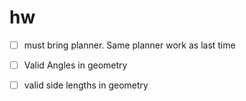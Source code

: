 # hw

- [ ] must bring planner. Same planner work as last time

- [ ] Valid Angles in geometry
- [ ] valid side lengths in geometry
